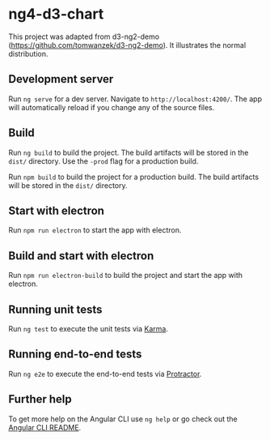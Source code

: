 # ng4-d3-chart

This project was adapted from d3-ng2-demo (https://github.com/tomwanzek/d3-ng2-demo). It illustrates the normal distribution.

## Development server

Run `ng serve` for a dev server. Navigate to `http://localhost:4200/`. The app will automatically reload if you change any of the source files.

## Build

Run `ng build` to build the project. The build artifacts will be stored in the `dist/` directory. Use the `-prod` flag for a production build.

Run `npm build` to build the project for a production build. The build artifacts will be stored in the `dist/` directory.

## Start with electron

Run `npm run electron` to start the app with electron.

## Build and start with electron

Run `npm run electron-build` to build the project and start the app with electron.

## Running unit tests

Run `ng test` to execute the unit tests via [Karma](https://karma-runner.github.io).

## Running end-to-end tests

Run `ng e2e` to execute the end-to-end tests via [Protractor](http://www.protractortest.org/).

## Further help

To get more help on the Angular CLI use `ng help` or go check out the [Angular CLI README](https://github.com/angular/angular-cli/blob/master/README.md).
